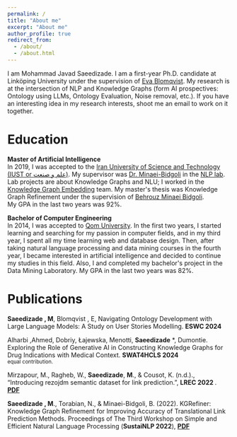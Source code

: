 ```yaml
---
permalink: /
title: "About me"
excerpt: "About me"
author_profile: true
redirect_from: 
  - /about/
  - /about.html
---
```

I am Mohammad Javad Saeedizade. I am a first-year Ph.D. candidate at Linköping University under the supervision of [Eva Blomqvist](https://www.evablomqvist.se/). My research is at the intersection of NLP and Knowledge Graphs (form AI prospectives: Ontology using LLMs, Ontology Evaluation, Noise removal, etc.). If you have an interesting idea in my research interests, shoot me an email to work on it together.

Education
======
**Master of Artificial Intelligence** <br>
In 2019, I was accepted to the [Iran University of Science and Technology (IUST or علم و صنعت)](http://www.iust.ac.ir/en). My supervisor was [Dr. Minaei-Bidgoli](http://minaei.iust.ac.ir/) in the [NLP lab](http://dml.iust.ac.ir/). Lab projects are about Knowledge Graphs and NLU; I worked in the [Knowledge Graph Embedding](https://towardsdatascience.com/introduction-to-knowledge-graph-embedding-with-dgl-ke-77ace6fb60ef) team.  My master's thesis was Knowledge Graph Refinement under the supervision of [Behrouz Minaei Bidgoli](http://minaei.iust.ac.ir/). <br>
My GPA in the last two years was 92%.

**Bachelor of Computer Engineering** <br>
In 2014, I was accepted to [Qom University](http://old.qom.ac.ir/portal/home/?3522/English-Portal). In the first two years, I started learning and searching for my passion in computer fields, and in my third year, I spent all my time learning web and database design. Then, after taking natural language processing and data mining courses in the fourth year, I became interested in artificial intelligence and decided to continue my studies in this field. Also, I and completed my bachelor's project in the Data Mining Laboratory.
My GPA in the last two years was 82%.

Publications
======
**Saeedizade , M**, Blomqvist , E, Navigating Ontology Development with Large Language Models: A Study on User Stories Modelling. **ESWC 2024**

Alharbi ,Ahmed, Dobriy, Łajewska, Menotti, **Saeedizade** *, Dumontie. Exploring the Role of Generative AI in Constructing Knowledge Graphs for Drug Indications with Medical Context. **SWAT4HCLS 2024** <br> <sup>equal contribution.</sup>

Mirzapour, M., Ragheb, W., **Saeedizade**, **M**., & Cousot, K. (n.d.)., “Introducing rezojdm semantic dataset for link prediction.”, <b> LREC 2022 </b>.  [<b>PDF</b>](http://www.lrec-conf.org/proceedings/lrec2022/pdf/2022.lrec-1.553.pdf) <br>

 **Saeedizade , M**., Torabian, N., & Minaei-Bidgoli, B. (2022). KGRefiner: Knowledge Graph Refinement for Improving Accuracy of Translational Link Prediction Methods. Proceedings of The Third Workshop on Simple and Efficient Natural Language Processing (**SustaiNLP 2022**), [<b>PDF</b>](https://aclanthology.org/2022.sustainlp-1.3.pdf) <be>


